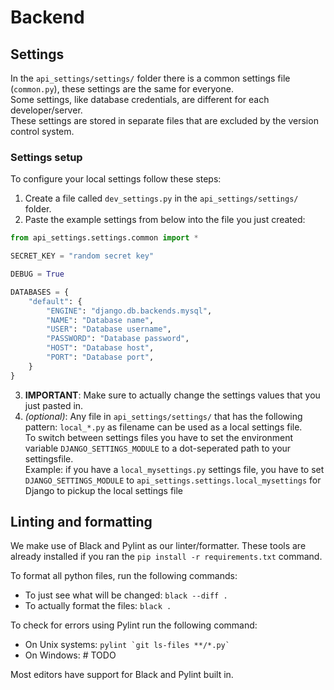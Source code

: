 # Backend

## Settings

In the `api_settings/settings/` folder there is a common settings file (`common.py`), these settings are the same for everyone.\
Some settings, like database credentials, are different for each developer/server.\
These settings are stored in separate files that are excluded by the version control system.

### Settings setup
To configure your local settings follow these steps:

1. Create a file called `dev_settings.py` in the `api_settings/settings/` folder.
2. Paste the example settings from below into the file you just created:

```py
from api_settings.settings.common import *

SECRET_KEY = "random secret key"

DEBUG = True

DATABASES = {
    "default": {
        "ENGINE": "django.db.backends.mysql",
        "NAME": "Database name",
        "USER": "Database username",
        "PASSWORD": "Database password",
        "HOST": "Database host",
        "PORT": "Database port",
    }
}

```
3. **IMPORTANT**: Make sure to actually change the settings values that you just pasted in.
4. *(optional)*: Any file in `api_settings/settings/` that has the following pattern: `local_*.py` as filename can be used
as a local settings file. \
To switch between settings files you have to set the environment variable `DJANGO_SETTINGS_MODULE` to a dot-seperated path to your settingsfile.\
Example: if you have a `local_mysettings.py` settings file, you have to set `DJANGO_SETTINGS_MODULE` to `api_settings.settings.local_mysettings` for Django to pickup the local settings file

## Linting and formatting
We make use of Black and Pylint as our linter/formatter. 
These tools are already installed if you ran the `pip install -r requirements.txt` command.

To format all python files, run the following commands:
* To just see what will be changed: `black --diff .` 
* To actually format the files: `black .`

To check for errors using Pylint run the following command:
* On Unix systems: ``pylint `git ls-files **/*.py` ``
* On Windows: # TODO

Most editors have support for Black and Pylint built in.
